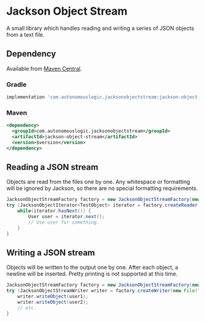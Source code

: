 # Jackson Object Stream

A small library which handles reading and writing a series of JSON objects from a text file.

## Dependency

Available from [Maven Central](https://search.maven.org/search?q=g:com.autonomouslogic.jacksonobjectstream%20AND%20a:jackson-object-stream&core=gav).

### Gradle

```groovy
implementation 'com.autonomouslogic.jacksonobjectstream:jackson-object-stream:$version'
```

### Maven

```xml
<dependency>
  <groupId>com.autonomouslogic.jacksonobjectstream</groupId>
  <artifactId>jackson-object-stream</artifactId>
  <version>$version</version>
</dependency>
```

## Reading a JSON stream

Objects are read from the files one by one.
Any whitespace or formatting will be ignored by Jackson, so there are no special formatting requirements.

```java
JacksonObjectStreamFactory factory = new JacksonObjectStreamFactory(new ObjectMapper());
try (JacksonObjectIterator<TestObject> iterator = factory.createReader(new File("users.json"), User.class)) {
    while(iterator.hasNext()) {
        User user = iterator.next();
        // Use user for something.
    }
}
```

## Writing a JSON stream

Objects will be written to the output one by one.
After each object, a newline will be inserted.
Pretty printing is not supported at this time.

```java
JacksonObjectStreamFactory factory = new JacksonObjectStreamFactory(new ObjectMapper());
try (JacksonObjectStreamWriter writer = factory.createWriter(new File("users.json"))) {
    writer.writeObject(user1);
    writer.writeObject(user2);
    // etc.
}
```
